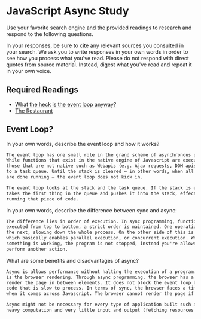 # JavaScript Async Study

Use your favorite search engine and the provided readings to research and
respond to the following questions.

In your responses, be sure to cite any relevant sources you consulted in your
search. We ask you to write responses in your own words in order to see how you
process what you've read. Please do not respond with direct quotes from source
material. Instead, digest what you've read and repeat it in your own voice.

## Required Readings

-   [What the heck is the event loop anyway?](https://www.youtube.com/watch?v=8aGhZQkoFbQ)
-   [The Restaurant](https://www.codeschool.com/blog/2014/10/30/understanding-node-js/)

## Event Loop?

In your own words, describe the event loop and how it works?

```md
The event loop has one small role in the grand scheme of asynchronous programming.
While functions that exist in the native engine of Javascript are executed,
those that are not native such as Webapis (e.g. Ajax requests, DOM apis) are moved
to a task queue. Until the stack is cleared – in other words, when all the functions
are done running – the event loop does not kick in.

The event loop looks at the stack and the task queue. If the stack is empty, it
takes the first thing in the queue and pushes it into the stack, effectively
running that piece of code.

```

In your own words, describe the difference between sync and async:

```md
The difference lies in order of execution. In sync programming, functions are
executed from top to bottom, a strict order is maintained. One operation follows
the next, slowing down the whole process. On the other side of this is async,
which basically enables parallel execution, or concurrent execution. While
something is working, the program is not stopped, instead you're allowed to
perform another action.   
```

What are some benefits and disadvantages of async?

```md
Async is allows performance without halting the execution of a program. An example
is the browser rendering. Through async programming, the browser has a chance to
render the page in between elements. It does not block the event loop by stacking
code that is slow to process. In terms of sync, the browser faces a time constraint
when it comes across Javascript. The browser cannot render the page if code exists in the call stack.

Async might not be necessary for every type of application built such as those requiring
heavy computation and very little input and output (fetching resources outside of the app).
```
